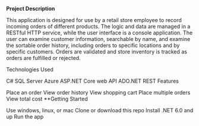 **Project Description**

This application is designed for use by a retail store employee to record incoming orders of different products. The logic and data are managed in a RESTful HTTP service, while the user interface is a console application. The user can examine customer information, searchable by name, and examine the sortable order history, including orders to specific locations and by specific customers. Orders are validated and store inventory is tracked as orders are fulfilled or rejected.

Technologies Used

C#
SQL Server
Azure
ASP.NET Core web API
ADO.NET
REST
Features

Place an order
View order history
View shopping cart
Place multiple orders
View total cost
**Getting Started

Use windows, linux, or mac
Clone or download this repo
Install .NET 6.0 and up
Run the app
